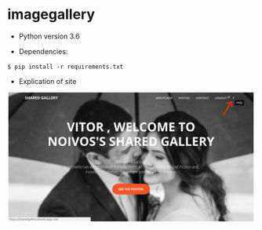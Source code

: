 # imagegallery

- Python version 3.6

- Dependencies:
```
$ pip install -r requirements.txt
```
- Explication of site

<p align="center">
    <img width="500" height="auto" src="https://github.com/AndressaStefany/imagegallery/raw/master/photos/static/img/show_help.png">
</p>